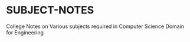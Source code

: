 # SUBJECT-NOTES
College Notes on Various subjects required in Computer Science Domain for Engineering
